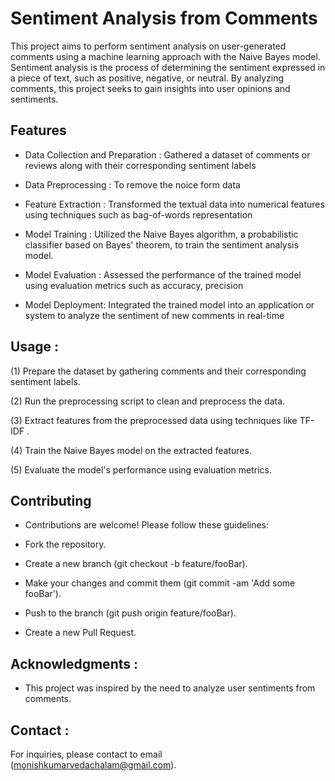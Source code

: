 # Sentiment Analysis from Comments

This project aims to perform sentiment analysis on user-generated comments using a machine learning approach with the Naive Bayes model. Sentiment analysis is the process of determining the sentiment expressed in a piece of text, such as positive, negative, or neutral. By analyzing comments, this project seeks to gain insights into user opinions and sentiments.









## Features

 - Data Collection and Preparation : Gathered a dataset of comments or reviews along with their corresponding sentiment labels 
 
- Data Preprocessing : To remove the noice form data
 
 - Feature Extraction : Transformed the textual data into numerical features     using techniques such as bag-of-words representation 
 
 - Model Training : Utilized the Naive Bayes algorithm, a probabilistic classifier based on Bayes' theorem, to train the sentiment analysis model.

 - Model Evaluation : Assessed the performance of the trained model using evaluation metrics such as accuracy, precision

  - Model Deployment:  Integrated the trained model into an application or system to analyze the sentiment of new comments in real-time


## Usage :
 (1) Prepare the dataset by gathering comments and their corresponding sentiment labels.

 (2) Run the preprocessing script to clean and preprocess the data.
 
 (3) Extract features from the preprocessed data using techniques like TF-IDF .
   
 (4) Train the Naive Bayes model on the extracted features.

 (5) Evaluate the model's performance using evaluation metrics.

## Contributing 
 - Contributions are welcome! Please follow these guidelines:

  - Fork the repository.
  - Create a new branch (git checkout -b feature/fooBar).
  - Make your changes and commit them (git commit -am 'Add some fooBar').
  - Push to the branch (git push origin feature/fooBar).
  - Create a new Pull Request.
## Acknowledgments :
- This project was inspired by the need to analyze user sentiments from comments.

## Contact :
For inquiries, please contact to email (monishkumarvedachalam@gmail.com).
